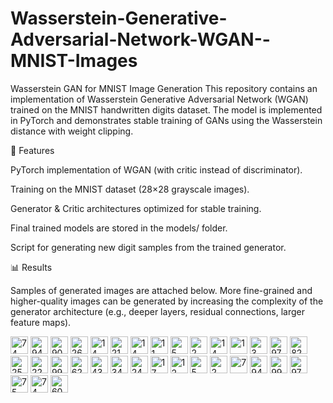 # Wasserstein-Generative-Adversarial-Network-WGAN--MNIST-Images
Wasserstein GAN for MNIST Image Generation  This repository contains an implementation of Wasserstein Generative Adversarial Network (WGAN) trained on the MNIST handwritten digits dataset. The model is implemented in PyTorch and demonstrates stable training of GANs using the Wasserstein distance with weight clipping.

🚀 Features

PyTorch implementation of WGAN (with critic instead of discriminator).

Training on the MNIST dataset (28×28 grayscale images).

Generator & Critic architectures optimized for stable training.

Final trained models are stored in the models/ folder.

Script for generating new digit samples from the trained generator.

📊 Results

Samples of generated images are attached below.
More fine-grained and higher-quality images can be generated by increasing the complexity of the generator architecture (e.g., deeper layers, residual connections, larger feature maps).

<img width="28" height="28" alt="74" src="https://github.com/user-attachments/assets/f38e9e71-a078-4904-83a8-1ed63a183953" />
<img width="28" height="28" alt="94" src="https://github.com/user-attachments/assets/b5386eed-2de9-4f83-9436-a378eb739deb" />
<img width="28" height="28" alt="90" src="https://github.com/user-attachments/assets/1d493776-f4c5-49cb-9267-f4019ca7731c" />
<img width="28" height="28" alt="26" src="https://github.com/user-attachments/assets/1cde7385-70b5-4faa-8fe8-49c0d0201996" />
<img width="28" height="28" alt="14 (1)" src="https://github.com/user-attachments/assets/486beb7e-b328-4b24-b77e-f6e9416b3266" />
<img width="28" height="28" alt="21" src="https://github.com/user-attachments/assets/ea27fcde-8165-4387-87a1-48ac5927aba5" />
<img width="28" height="28" alt="14" src="https://github.com/user-attachments/assets/84af8c56-c9ab-4291-8e25-7bb2a382c5b9" />
<img width="28" height="28" alt="11" src="https://github.com/user-attachments/assets/1f61d658-b65d-46d8-8f6d-c2ce0258cd3d" />
<img width="28" height="28" alt="5" src="https://github.com/user-attachments/assets/3c5eb4ce-adef-411b-affb-ebd9df69f041" />
<img width="28" height="28" alt="2" src="https://github.com/user-attachments/assets/dcc0fe49-c337-4e74-9931-30b833bdc494" />
<img width="28" height="28" alt="14 (2)" src="https://github.com/user-attachments/assets/14954c0e-8cd9-4885-837d-406e7782801e" />
<img width="28" height="28" alt="1" src="https://github.com/user-attachments/assets/5074b65f-b0a3-403a-8824-eab329515a6c" />
<img width="28" height="28" alt="3" src="https://github.com/user-attachments/assets/9690396b-4f28-4e47-9fe8-3b5d6aaca664" />
<img width="28" height="28" alt="97 (1)" src="https://github.com/user-attachments/assets/be028f09-a735-43f8-b0c8-c2046ff64f5a" />
<img width="28" height="28" alt="82" src="https://github.com/user-attachments/assets/52eddce9-8cfb-4015-ab1d-d6f621b6afe1" />
<img width="28" height="28" alt="25" src="https://github.com/user-attachments/assets/82baa035-fcae-44a5-8008-f02c58880fe9" />
<img width="28" height="28" alt="22" src="https://github.com/user-attachments/assets/70164ebb-e2de-4a30-8f6e-03a20adcf483" />
<img width="28" height="28" alt="99 (1)" src="https://github.com/user-attachments/assets/74864d8a-a9f2-4082-9917-037fcb44b9f4" />
<img width="28" height="28" alt="62" src="https://github.com/user-attachments/assets/2cce3931-490a-4eb2-ad58-027ae6e2de96" />
<img width="28" height="28" alt="43" src="https://github.com/user-attachments/assets/3dca0ed1-f5f6-41e9-82c3-ffd0e776b405" />
<img width="28" height="28" alt="34" src="https://github.com/user-attachments/assets/8a48ccd7-9090-47dc-aa35-7abcd0188c4b" />
<img width="28" height="28" alt="24" src="https://github.com/user-attachments/assets/8a3e4ca7-d728-46e1-ab4d-09718da2d885" />
<img width="28" height="28" alt="17" src="https://github.com/user-attachments/assets/5733d555-f344-481b-b511-78809a9a8c78" />
<img width="28" height="28" alt="12" src="https://github.com/user-attachments/assets/b32792b8-72c4-48a2-8d36-e41b0b71c140" />
<img width="28" height="28" alt="5 (1)" src="https://github.com/user-attachments/assets/0fb49a9d-3c9d-4120-9e3f-7607e82a8742" />
<img width="28" height="28" alt="2 (1)" src="https://github.com/user-attachments/assets/f716a857-0081-4bf4-8002-e8a5e9927b99" />
<img width="28" height="28" alt="7" src="https://github.com/user-attachments/assets/499cac7a-3779-4f39-8679-41150862434f" />
<img width="28" height="28" alt="94 (1)" src="https://github.com/user-attachments/assets/38a68362-7bd1-41c9-8161-f7b97103376e" />
<img width="28" height="28" alt="99" src="https://github.com/user-attachments/assets/2ce2d4ae-a2ab-418b-a556-f2614f550b97" />
<img width="28" height="28" alt="97" src="https://github.com/user-attachments/assets/11eb5cae-d984-449a-a610-1f93fab860ce" />
<img width="28" height="28" alt="75 (1)" src="https://github.com/user-attachments/assets/d20d43e0-1ce8-42f5-b304-3358a51ca971" />
<img width="28" height="28" alt="74 (1)" src="https://github.com/user-attachments/assets/53a80ec3-c0b8-4e8e-ab05-5f0b5a67ab07" />
<img width="28" height="28" alt="60" src="https://github.com/user-attachments/assets/f91f86a2-b5a8-4cf6-bb98-a973210a0df1" />
